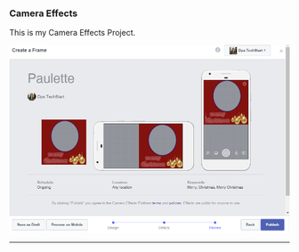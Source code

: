 ### Camera Effects

This is my Camera Effects Project.

![Paulette](https://github.com/paulettelane/paulettelane.github.io/blob/master/Paulette.PNG?raw=true "Optional Title")

***

